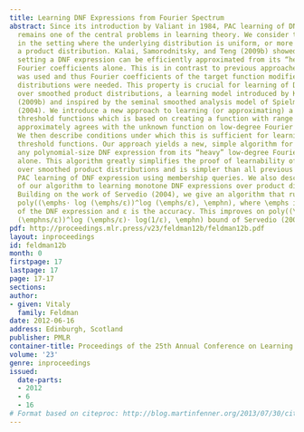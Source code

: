 ```yaml
---
title: Learning DNF Expressions from Fourier Spectrum
abstract: Since its introduction by Valiant in 1984, PAC learning of DNF expressions
  remains one of the central problems in learning theory. We consider this problem
  in the setting where the underlying distribution is uniform, or more generally,
  a product distribution. Kalai, Samorodnitsky, and Teng (2009b) showed that in this
  setting a DNF expression can be efficiently approximated from its “heavy” low-degree
  Fourier coefficients alone. This is in contrast to previous approaches where boosting
  was used and thus Fourier coefficients of the target function modified by various
  distributions were needed. This property is crucial for learning of DNF expressions
  over smoothed product distributions, a learning model introduced by Kalai et al.
  (2009b) and inspired by the seminal smoothed analysis model of Spielman and Teng
  (2004). We introduce a new approach to learning (or approximating) a polynomial
  threshold functions which is based on creating a function with range [-1, 1] that
  approximately agrees with the unknown function on low-degree Fourier coefficients.
  We then describe conditions under which this is sufficient for learning polynomial
  threshold functions. Our approach yields a new, simple algorithm for approximating
  any polynomial-size DNF expression from its “heavy” low-degree Fourier coefficients
  alone. This algorithm greatly simplifies the proof of learnability of DNF expressions
  over smoothed product distributions and is simpler than all previous algorithm for
  PAC learning of DNF expression using membership queries. We also describe an application
  of our algorithm to learning monotone DNF expressions over product distributions.
  Building on the work of Servedio (2004), we give an algorithm that runs in time
  poly((\emphs⋅ log (\emphs/ε))^log (\emphs/ε), \emphn), where \emphs is the size
  of the DNF expression and ε is the accuracy. This improves on poly((\emphs⋅ log
  (\emphns/ε))^log (\emphs/ε)⋅ log(1/ε), \emphn) bound of Servedio (2004).
pdf: http://proceedings.mlr.press/v23/feldman12b/feldman12b.pdf
layout: inproceedings
id: feldman12b
month: 0
firstpage: 17
lastpage: 17
page: 17-17
sections: 
author:
- given: Vitaly
  family: Feldman
date: 2012-06-16
address: Edinburgh, Scotland
publisher: PMLR
container-title: Proceedings of the 25th Annual Conference on Learning Theory
volume: '23'
genre: inproceedings
issued:
  date-parts:
  - 2012
  - 6
  - 16
# Format based on citeproc: http://blog.martinfenner.org/2013/07/30/citeproc-yaml-for-bibliographies/
---
```

